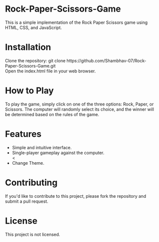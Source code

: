 # Rock-Paper-Scissors-Game

This is a simple implementation of the Rock Paper Scissors game using HTML, CSS, and JavaScript.

<h1>Installation</h1>
Clone the repository: git clone https://github.com/Shambhav-07/Rock-Paper-Scissors-Game.git
<br>Open the index.html file in your web browser.
<h1>How to Play</h1>
To play the game, simply click on one of the three options: Rock, Paper, or Scissors. The computer will randomly select its choice, and the winner will be determined based on the rules of the game.

<h1>Features</h1>
<ul>
<li>Simple and intuitive interface.</li>
<li>Single-player gameplay against the computer.</li><
<li>Change Theme.</li></ul>

<h1>Contributing</h1>
If you'd like to contribute to this project, please fork the repository and submit a pull request.

<h1>License</h1>
This project is not licensed.
